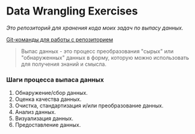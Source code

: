# Data Wrangling Exercises
_Это репозиторий для хранения кода моих задач по выпасу данных._

[Git-команды для работы с репозиторием](gitcommands.md)

> Выпас данных - это процесс преобразования "сырых" или "обнаруженных" данных  в форму, которую можно использовать для получения знаний и смысла.

### Шаги процесса выпаса данных
1. Обнаружение/сбор данных.
2. Оценка качества данных.
3. Очистка, стандартизация и/или преобразование данных.
4. Анализ данных.
5. Визуализация данных.
6. Предоставление данных.